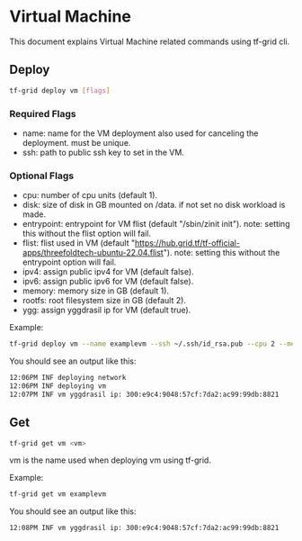 # Virtual Machine

This document explains Virtual Machine related commands using tf-grid cli.

## Deploy

```bash
tf-grid deploy vm [flags]
```

### Required Flags

- name: name for the VM deployment also used for canceling the deployment. must be unique.
- ssh: path to public ssh key to set in the VM.

### Optional Flags

- cpu: number of cpu units (default 1).
- disk: size of disk in GB mounted on /data. if not set no disk workload is made.
- entrypoint: entrypoint for VM flist (default "/sbin/zinit init"). note: setting this without the flist option will fail.
- flist: flist used in VM (default "https://hub.grid.tf/tf-official-apps/threefoldtech-ubuntu-22.04.flist"). note: setting this without the entrypoint option will fail.
- ipv4: assign public ipv4 for VM (default false).
- ipv6: assign public ipv6 for VM (default false).
- memory: memory size in GB (default 1).
- rootfs: root filesystem size in GB (default 2).
- ygg: assign yggdrasil ip for VM (default true).

Example:

```bash
tf-grid deploy vm --name examplevm --ssh ~/.ssh/id_rsa.pub --cpu 2 --memory 4 --disk 10
```

You should see an output like this:

```bash
12:06PM INF deploying network
12:06PM INF deploying vm
12:07PM INF vm yggdrasil ip: 300:e9c4:9048:57cf:7da2:ac99:99db:8821
```

## Get

```bash
tf-grid get vm <vm>
```

vm is the name used when deploying vm using tf-grid.

Example:

```bash
tf-grid get vm examplevm
```

You should see an output like this:

```bash
12:08PM INF vm yggdrasil ip: 300:e9c4:9048:57cf:7da2:ac99:99db:8821
```
